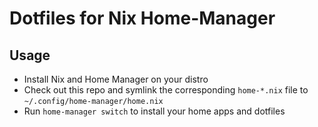 # Dotfiles for Nix Home-Manager

## Usage

- Install Nix and Home Manager on your distro
- Check out this repo and symlink the corresponding `home-*.nix` file to `~/.config/home-manager/home.nix`
- Run `home-manager switch` to install your home apps and dotfiles
